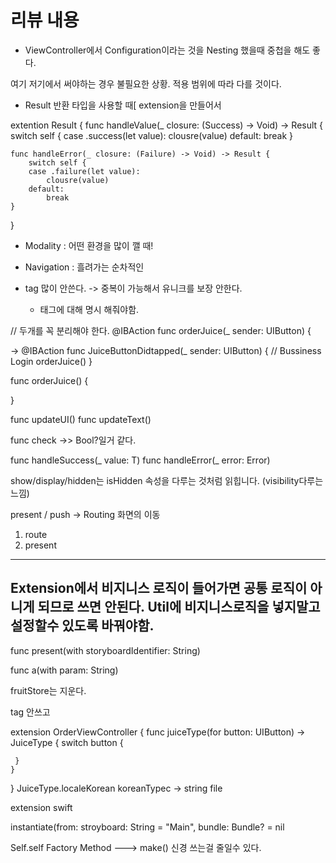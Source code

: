 # 리뷰 내용

- ViewController에서 Configuration이라는 것을 Nesting 했을때 
중첩을 해도 좋다. 

여기 저기에서 써야하는 경우 불필요한 상황.
적용 범위에 따라 다를 것이다.

- Result 반환 타입을 사용할 때[
extension을 만들어서 

extention Result { 
	func handleValue(_ closure: (Success) -> Void) -> Result {
		switch self {
		case .success(let value):
			clousre(value) 
		default: 
			break
	}
	
	func handleError(_ closure: (Failure) -> Void) -> Result {
		switch self {
		case .failure(let value):
			clousre(value) 
		default: 
			break
	}
}


- Modality : 어떤 환경을 많이 깰 때!

- Navigation : 흘려가는 순차적인 

- tag 많이 안쓴다. -> 중복이 가능해서 유니크를 보장 안한다.
	- 태그에 대해 명시 해줘야함.


// 두개를 꼭 분리해야 한다.
@IBAction func orderJuice(_ sender: UIButton) {

-> 
@IBAction func JuiceButtonDidtapped(_ sender: UIButton) {
	// Bussiness Login
	orderJuice() 
}
	
func orderJuice() {
	
}

func updateUI()
func updateText()


func check ->> Bool?일거 같다. 

func handleSuccess(_ value: T)
func handleError(_ error: Error) 

show/display/hidden는 isHidden 속성을 다루는 것처럼 읽힙니다. (visibility다루는 느낌)

present / push -> Routing 화면의 이동 
1. route 
2. present

---
Extension에서 비지니스 로직이 들어가면 공통 로직이 아니게 되므로 쓰면 안된다. 
Util에 비지니스로직을 넣지말고 설정할수 있도록 바꿔야함.
---

func present(with storyboardIdentifier: String) 

func a(with param: String)

fruitStore는 지운다. 


tag 안쓰고

extension OrderViewController {
	func juiceType(for button: UIButton) -> JuiceType {
	 switch button {
	 
	 }
	}
}
JuiceType.localeKorean 
koreanTypec
-> string file 

extension swift


instantiate(from: stroyboard: String = "Main", bundle: Bundle?  = nil

Self.self
Factory Method 
---> make()
신경 쓰는걸 줄일수 있다. 
